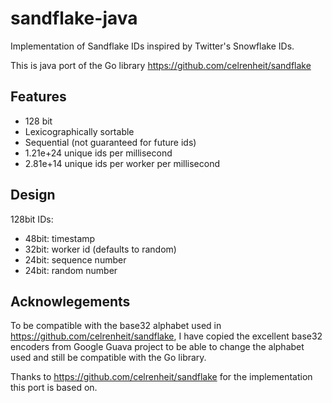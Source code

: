 # sandflake-java

Implementation of Sandflake IDs inspired by Twitter's Snowflake IDs.

This is java port of the Go library https://github.com/celrenheit/sandflake

## Features
 - 128 bit
 - Lexicographically sortable
 - Sequential (not guaranteed for future ids)
 - 1.21e+24 unique ids per millisecond
 - 2.81e+14 unique ids per worker per millisecond

## Design

128bit IDs:

- 48bit: timestamp
- 32bit: worker id (defaults to random)
- 24bit: sequence number
- 24bit: random number

## Acknowlegements

To be compatible with the base32 alphabet used in https://github.com/celrenheit/sandflake,
I have copied the excellent base32 encoders from Google Guava project to be able to change the alphabet used and
still be compatible with the Go library.

Thanks to https://github.com/celrenheit/sandflake for the implementation this port is based on.
